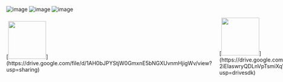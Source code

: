![image](https://github.com/GDKAYKY/The-Iron-Curtain/assets/108950475/ac79607f-548b-4538-8673-169b7767282f)
![image](https://github.com/GDKAYKY/The-Iron-Curtain/assets/108950475/cff53bd6-9b9c-4a95-b894-20cbeade7aa2)
![image](https://github.com/GDKAYKY/The-Iron-Curtain/assets/108950475/d80ae238-7343-40bf-8200-e27d2eece330)


<div style="display: flex; flex-direction: row; align-items: center; justify-content: space-between;">

  <div style="flex: 1; margin-right: 20px;">
    [<img src="https://github.com/GDKAYKY/The-Iron-Curtain/assets/108950475/ec1d02b1-22c6-4966-95cc-2f8555fabf9b" width="100" height="100">](https://drive.google.com/file/d/1AH0bJPYStjW0GmxnE5bNGXUvnmHjigWv/view?usp=sharing)
  </div>

  <div style="flex: 1;">
    [<img src="https://github.com/GDKAYKY/The-Iron-Curtain/assets/108950475/315703d2-9be2-4787-8aa5-0d6ae3f32233" width="100" height="100">](https://drive.google.com/file/d/1-2iEIaswryQDLnVpTsmiXqWURbUDLfeZ/view?usp=drivesdk)
  </div>

</div>

